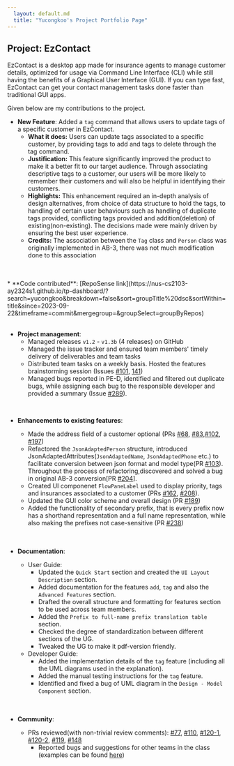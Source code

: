 ```yaml
---
  layout: default.md
  title: "Yucongkoo's Project Portfolio Page"
---
```


## Project: EzContact

EzContact is a desktop app made for insurance agents to manage customer details, 
optimized for usage via Command Line Interface (CLI) while still having the benefits of a Graphical User Interface (GUI). 
If you can type fast, EzContact can get your contact management tasks done faster than traditional GUI apps.

Given below are my contributions to the project.
<br/>

* **New Feature**: Added a `tag` command that allows users to update tags of a specific customer in EzContact.
    * **What it does:** Users can update tags associated to a specific customer, by providing tags to add and tags to delete
  through the tag command.
    * **Justification:** This feature significantly improved the product to make it a better fit to our target audience.
  Through associating descriptive tags to a customer, our users will be more likely to remember their customers and will also be 
  helpful in identifying their customers.
    * **Highlights:** This enhancement required an in-depth analysis of design alternatives, from choice of data structure to hold the 
  tags, to handling of certain user behaviours such as handling of duplicate tags provided, conflicting tags provided and
  addition(deletion) of existing(non-existing). The decisions made were mainly driven by ensuring the best user experience.
    * **Credits:** The association between the `Tag` class and `Person` class was originally implemented in AB-3, 
  there was not much modification done to this association
<br/>
<br/>
* **Code contributed**: [RepoSense link](https://nus-cs2103-ay2324s1.github.io/tp-dashboard/?search=yucongkoo&breakdown=false&sort=groupTitle%20dsc&sortWithin=title&since=2023-09-22&timeframe=commit&mergegroup=&groupSelect=groupByRepos)
<br/>
<br/>

* **Project management**:
    * Managed releases `v1.2` - `v1.3b` (4 releases) on GitHub
    * Managed the issue tracker and ensured team members' timely delivery of deliverables and team tasks
    * Distributed team tasks on a weekly basis. Hosted the features brainstorming session (Issues [#101](https://github.com/AY2324S1-CS2103T-W16-2/tp/issues/101), [141](https://github.com/AY2324S1-CS2103T-W16-2/tp/issues/141))
    * Managed bugs reported in PE-D, identified and filtered out duplicate bugs, while assigning each bug to the responsible developer and provided a summary (Issue [#289](https://github.com/AY2324S1-CS2103T-W16-2/tp/issues/289)).

<div style="page-break-after: always;"></div>
<br/>

* **Enhancements to existing features**:
  * Made the address field of a customer optional (PRs [#68](https://github.com/AY2324S1-CS2103T-W16-2/tp/pull/68), [#83](https://github.com/AY2324S1-CS2103T-W16-2/tp/pull/83),[#102](https://github.com/AY2324S1-CS2103T-W16-2/tp/pull/102), [#197](https://github.com/AY2324S1-CS2103T-W16-2/tp/pull/197))
  * Refactored the `JsonAdaptedPerson` structure, introduced JsonAdaptedAttributes(`JsonAdaptedName`, `JsonAdaptedPhone` etc.) to facilitate
  conversion between json format and model type(PR [#103](https://github.com/AY2324S1-CS2103T-W16-2/tp/pull/103)). Throughout the process of refactoring,discovered and solved a bug in original AB-3 conversion[PR [#204](https://github.com/AY2324S1-CS2103T-W16-2/tp/pull/204)]. 
  * Created UI componenet `FlowPaneLabel` used to display priority, tags and insurances associated to a customer (PRs [#162](https://github.com/AY2324S1-CS2103T-W16-2/tp/pull/162), [#208](https://github.com/AY2324S1-CS2103T-W16-2/tp/pull/208)).
  * Updated the GUI color scheme and overall design (PR [#189](https://github.com/AY2324S1-CS2103T-W16-2/tp/pull/189))
  * Added the functionality of secondary prefix, that is every prefix now has a shorthand representation and a full name representation,
  while also making the prefixes not case-sensitive (PR [#238](https://github.com/AY2324S1-CS2103T-W16-2/tp/pull/238))
  <br/>
  <br/>

* **Documentation**:
  * User Guide: 
    * Updated the `Quick Start` section and created the `UI Layout Description` section.
    * Added documentation for the features `add`, `tag` and also the `Advanced Features` section.
    * Drafted the overall structure and formatting for features section to be used across team members.
    * Added the `Prefix to full-name prefix translation table` section.
    * Checked the degree of standardization between different sections of the UG.
    * Tweaked the UG to make it pdf-version friendly.
  * Developer Guide: 
    * Added the implementation details of the `tag` feature (including all the UML diagrams used in the explanation).
    * Added the manual testing instructions for the `tag` feature.
    * Identified and fixed a bug of UML diagram in the `Design - Model Component` section.
  <br/>
  <br/>
* **Community**:
  * PRs reviewed(with non-trivial review comments): [#77](https://github.com/AY2324S1-CS2103T-W16-2/tp/pull/77/files/c7bff1718ed1ad97f10a426a26ddbd38c7f9d88f), 
  [#110](https://github.com/AY2324S1-CS2103T-W16-2/tp/pull/110/files/21f6f6890e91e85acba38fe4b4c6924dc4dda5e8),
  [#120-1](https://github.com/AY2324S1-CS2103T-W16-2/tp/pull/120/files/14f6a08e3141168016ea041cf8a1c440f69b3d2d), [#120-2](https://github.com/AY2324S1-CS2103T-W16-2/tp/pull/120/files/14f6a08e3141168016ea041cf8a1c440f69b3d2d),
  [#119](https://github.com/AY2324S1-CS2103T-W16-2/tp/pull/119/files/737161d463230bae517c56e3e339fc9594c1565e),
  [#148](https://github.com/AY2324S1-CS2103T-W16-2/tp/pull/148/files/140747789d7932a9f5f9382bd39d56577f6c1bd7)
      * Reported bugs and suggestions for other teams in the class (examples can be found [here](https://github.com/yucongkoo/ped/issues))
